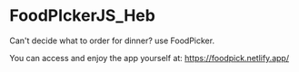 # FoodPIckerJS_Heb

Can't decide what to order for dinner?
use FoodPicker.

You can access and enjoy the app yourself at:
https://foodpick.netlify.app/
